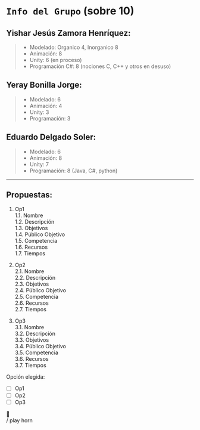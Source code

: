 # `Info del Grupo` (sobre 10)

## **Yishar Jesús Zamora Henríquez**:
>* Modelado: Organico 4, Inorganico 8
>* Animación: 8
>* Unity: 6 (en proceso)
>* Programación C#: 8 (nociones C, C++ y otros en desuso)

## **Yeray Bonilla Jorge**:
>* Modelado: 6
>* Animación: 4
>* Unity: 3
>* Programación: 3

## **Eduardo Delgado Soler**:
>* Modelado: 6
>* Animación: 8
>* Unity: 7
>* Programación: 8 (Java, C#, python)

---

## Propuestas:
1. Op1\
  1.1. Nombre\
  1.2. Descripción\
  1.3. Objetivos\
  1.4. Público Objetivo\
  1.5. Competencia\
  1.6. Recursos\
  1.7. Tiempos

2. Op2\
  2.1. Nombre\
  2.2. Descripción\
  2.3. Objetivos\
  2.4. Público Objetivo\
  2.5. Competencia\
  2.6. Recursos\
  2.7. Tiempos

3. Op3\
  3.1. Nombre\
  3.2. Descripción\
  3.3. Objetivos\
  3.4. Público Objetivo\
  3.5. Competencia\
  3.6. Recursos\
  3.7. Tiempos

Opción elegida:
- [ ] Op1
- [ ] Op2
- [ ] Op3

:postal_horn:\
/ play horn
